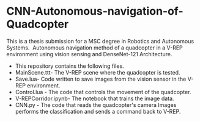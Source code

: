 # CNN-Autonomous-navigation-of-Quadcopter
This  is a thesis submission for a MSC degree in Robotics and Autonomous Systems.&nbsp;
Autonomous navigation method of a quadcopter in a V-REP environment using vision sensing and DenseNet-121 Architecture. &nbsp;
- This repository contains the following files. &nbsp;
- MainScene.ttt- The V-REP scene where the quadcopter is tested. &nbsp;
- Save.lua- Code written to save images from the vision sensor in the V-REP environment. &nbsp;
- Control.lua - The code that controls the movement of the quadcopter. &nbsp;
- V-REPCorridor.ipynb- The notebook that trains the image data. &nbsp;
- CNN.py - The code that reads the quadcopter's camera Images performs the classification and sends a command back to V-REP.
